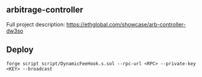 ## arbitrage-controller

Full project description:
https://ethglobal.com/showcase/arb-controller-dw3so


## Deploy
```
forge script script/DynamicFeeHook.s.sol --rpc-url <RPC> --private-key <KEY> --broadcast
```
